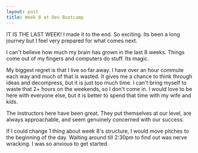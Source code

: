 ```yaml
---
layout: post
title: Week 8 at Dev Bootcamp
---
```


IT IS THE LAST WEEK!  I made it to the end.  So exciting.  Its been a long journey but I feel very prepared for what comes next.  

I can't believe how much my brain has grown in the last 8 weeks.  Things come out of my fingers and computers do stuff.  Its magic.

My biggest regret is that I live so far away.  I have over an hour commute each way and much of that is wasted.  It gives me a chance to think through ideas and decompress, but it is just too much time.  I can't bring myself to waste that 2+ hours on the weekends, so I don't come in.  I would love to be here with everyone else, but it is better to spend that time with my wife and kids.  

The instructors here have been great.  They put themselves at our level, are always approachable, and seem genuinely concerned with our success.  

If I could change 1 thing about week 8's structure, I would move pitches to the beginning of the day.  Waiting around till 2:30pm to find out was nerve wracking.  I was so anxious to get started.   